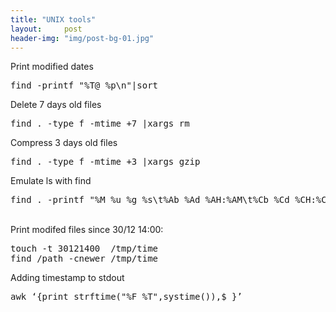 ```yaml
---
title: "UNIX tools"
layout:     post
header-img: "img/post-bg-01.jpg"
---
```

<p>
Print modified dates <pre>find -printf "%T@ %p\n"|sort</pre>
Delete 7 days old files <pre>find . -type f -mtime +7 |xargs rm</pre>
Compress 3 days old files <pre>find . -type f -mtime +3 |xargs gzip</pre>
Emulate ls with find <pre>find . -printf "%M %u %g %s\t%Ab %Ad %AH:%AM\t%Cb %Cd %CH:%CM\t%P\n"</pre><br />
Print modifed files since 30/12 14:00: <pre>touch -t 30121400  /tmp/time
find /path -cnewer /tmp/time</pre>
Adding timestamp to stdout <pre>awk &lsquo;{print strftime("%F %T",systime()),$_}&rsquo;</pre>
